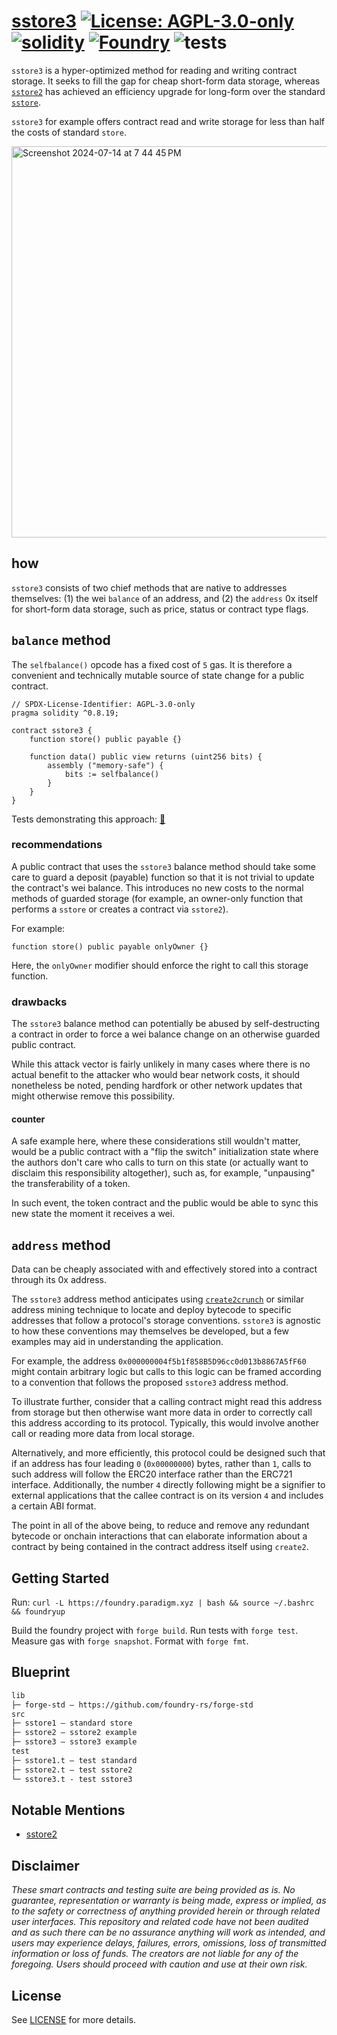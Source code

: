 # [sstore3](https://github.com/z0r0z/sstore3)  [![License: AGPL-3.0-only](https://img.shields.io/badge/License-AGPL-black.svg)](https://opensource.org/license/agpl-v3/) [![solidity](https://img.shields.io/badge/solidity-%5E0.8.26-black)](https://docs.soliditylang.org/en/v0.8.26/) [![Foundry](https://img.shields.io/badge/Built%20with-Foundry-000000.svg)](https://getfoundry.sh/) ![tests](https://github.com/z0r0z/sstore3/actions/workflows/ci.yml/badge.svg)

`sstore3` is a hyper-optimized method for reading and writing contract storage. It seeks to fill the gap for cheap short-form data storage, whereas [`sstore2`](https://github.com/0xsequence/sstore2) has achieved an efficiency upgrade for long-form over the standard [`sstore`](https://www.evm.codes/#55?fork=cancun).

`sstore3` for example offers contract read and write storage for less than half the costs of standard `store`.

<img width="626" alt="Screenshot 2024-07-14 at 7 44 45 PM" src="https://github.com/user-attachments/assets/f547dfb3-a2f9-4a9c-be15-dbc2f5699ed5">

## how

`sstore3` consists of two chief methods that are native to addresses themselves: (1) the wei `balance` of an address, and (2) the `address` 0x itself for short-form data storage, such as price, status or contract type flags.

## `balance` method

The `selfbalance()` opcode has a fixed cost of `5` gas. It is therefore a convenient and technically mutable source of state change for a public contract.

```solidity
// SPDX-License-Identifier: AGPL-3.0-only
pragma solidity ^0.8.19;

contract sstore3 {
    function store() public payable {}

    function data() public view returns (uint256 bits) {
        assembly ("memory-safe") {
            bits := selfbalance()
        }
    }
}
```

Tests demonstrating this approach: [📁](./test/sstore3.t.sol)

### recommendations

A public contract that uses the `sstore3` balance method should take some care to guard a deposit (payable) function so that it is not trivial to update the contract's wei balance. This introduces no new costs to the normal methods of guarded storage (for example, an owner-only function that performs a `sstore` or creates a contract via `sstore2`).

For example:

```solidity
function store() public payable onlyOwner {}
```

Here, the `onlyOwner` modifier should enforce the right to call this storage function.

### drawbacks

The `sstore3` balance method can potentially be abused by self-destructing a contract in order to force a wei balance change on an otherwise guarded public contract.

While this attack vector is fairly unlikely in many cases where there is no actual benefit to the attacker who would bear network costs, it should nonetheless be noted, pending hardfork or other network updates that might otherwise remove this possibility.

#### counter

A safe example here, where these considerations still wouldn't matter, would be a public contract with a "flip the switch" initialization state where the authors don't care who calls to turn on this state (or actually want to disclaim this responsibility altogether), such as, for example, "unpausing" the transferability of a token.

In such event, the token contract and the public would be able to sync this new state the moment it receives a wei.

## `address` method

Data can be cheaply associated with and effectively stored into a contract through its 0x address.

The `sstore3` address method anticipates using [`create2crunch`](https://github.com/0age/create2crunch) or similar address mining technique to locate and deploy bytecode to specific addresses that follow a protocol's storage conventions. `sstore3` is agnostic to how these conventions may themselves be developed, but a few examples may aid in understanding the application.

For example, the address `0x000000004f5b1f858B5D96cc0d013b8867A5fF60` might contain arbitrary logic but calls to this logic can be framed according to a convention that follows the proposed `sstore3` address method.

To illustrate further, consider that a calling contract might read this address from storage but then otherwise want more data in order to correctly call this address according to its protocol. Typically, this would involve another call or reading more data from local storage. 

Alternatively, and more efficiently, this protocol could be designed such that if an address has four leading `0` (`0x00000000`) bytes, rather than `1`, calls to such address will follow the ERC20 interface rather than the ERC721 interface. Additionally, the number `4` directly following might be a signifier to external applications that the callee contract is on its version `4` and includes a certain ABI format.

The point in all of the above being, to reduce and remove any redundant bytecode or onchain interactions that can elaborate information about a contract by being contained in the contract address itself using `create2`.

## Getting Started

Run: `curl -L https://foundry.paradigm.xyz | bash && source ~/.bashrc && foundryup`

Build the foundry project with `forge build`. Run tests with `forge test`. Measure gas with `forge snapshot`. Format with `forge fmt`.

## Blueprint

```txt
lib
├─ forge-std — https://github.com/foundry-rs/forge-std
src
├─ sstore1 — standard store
├─ sstore2 — sstore2 example
├─ sstore3 — sstore3 example
test
├─ sstore1.t — test standard
├─ sstore2.t — test sstore2
└─ sstore3.t - test sstore3
```

## Notable Mentions

- [sstore2](https://github.com/0xsequence/sstore2)

## Disclaimer

*These smart contracts and testing suite are being provided as is. No guarantee, representation or warranty is being made, express or implied, as to the safety or correctness of anything provided herein or through related user interfaces. This repository and related code have not been audited and as such there can be no assurance anything will work as intended, and users may experience delays, failures, errors, omissions, loss of transmitted information or loss of funds. The creators are not liable for any of the foregoing. Users should proceed with caution and use at their own risk.*

## License

See [LICENSE](./LICENSE) for more details.
